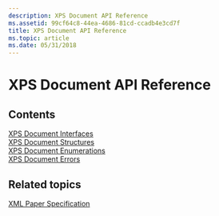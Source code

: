 ```yaml
---
description: XPS Document API Reference
ms.assetid: 99cf64c8-44ea-4686-81cd-ccadb4e3cd7f
title: XPS Document API Reference
ms.topic: article
ms.date: 05/31/2018
---
```


# XPS Document API Reference

## Contents

<dl>

[XPS Document Interfaces](document-object-model-interfaces.md)  
[XPS Document Structures](document-object-model-structures.md)  
[XPS Document Enumerations](document-object-model-enumerations.md)  
[XPS Document Errors](xps-document-errors.md)  
</dl>

## Related topics

<dl> <dt>


</dt> <dt>

[XML Paper Specification](https://en.wikipedia.org/wiki/Open_XML_Paper_Specification)
</dt> </dl>

 

 



